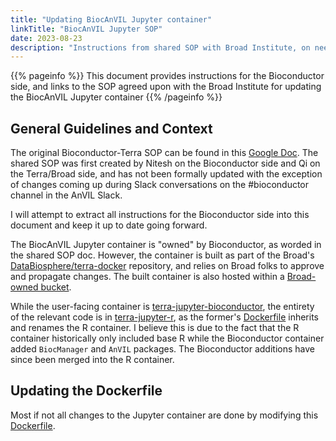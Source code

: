 ```yaml
---
title: "Updating BiocAnVIL Jupyter container"
linkTitle: "BiocAnVIL Jupyter SOP"
date: 2023-08-23
description: "Instructions from shared SOP with Broad Institute, on needed process to update BiocAnVIL Jupyter container"
---
```


{{% pageinfo %}}
This document provides instructions for the Bioconductor side, and links to the SOP agreed upon with the Broad Institute for updating the BiocAnVIL Jupyter container
{{% /pageinfo %}}


## General Guidelines and Context

The original Bioconductor-Terra SOP can be found in this [Google Doc](https://docs.google.com/document/d/1-TVfD9GisifdgB9rjM5Q2ieCri1NPEC8cgHZTy8fWeo/edit?usp=sharing). The shared SOP was first created by Nitesh on the Bioconductor side and Qi on the Terra/Broad side, and has not been formally updated with the exception of changes coming up during Slack conversations on the #bioconductor channel in the AnVIL Slack.

I will attempt to extract all instructions for the Bioconductor side into this document and keep it up to date going forward.

The BiocAnVIL Jupyter container is "owned" by Bioconductor, as worded in the shared SOP doc. However, the container is built as part of the Broad's [DataBiosphere/terra-docker](https://github.com/DataBiosphere/terra-docker) repository, and relies on Broad folks to approve and propagate changes. The built container is also hosted within a [Broad-owned bucket](https://console.cloud.google.com/gcr/images/broad-dsp-gcr-public/US/terra-jupyter-bioconductor). 

While the user-facing container is [terra-jupyter-bioconductor](https://github.com/DataBiosphere/terra-docker/blob/master/terra-jupyter-bioconductor/), the entirety of the relevant code is in [terra-jupyter-r](https://github.com/DataBiosphere/terra-docker/blob/master/terra-jupyter-r), as the former's [Dockerfile](https://github.com/DataBiosphere/terra-docker/blob/master/terra-jupyter-bioconductor/Dockerfile) inherits and renames the R container. I believe this is due to the fact that the R container historically only included base R while the Bioconductor container added `BiocManager` and `AnVIL` packages. The Bioconductor additions have since been merged into the R container.

## Updating the Dockerfile

Most if not all changes to the Jupyter container are done by modifying this [Dockerfile](https://github.com/DataBiosphere/terra-docker/blob/master/terra-jupyter-r/Dockerfile).




